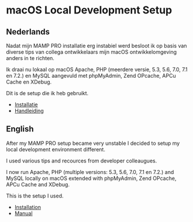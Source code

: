 # macOS Local Development Setup

## Nederlands

Nadat mijn MAMP PRO installatie erg instabiel werd besloot ik op basis van diverse tips van collega ontwikkelaars mijn macOS ontwikkelomgeving anders in te richten.

Ik draai nu lokaal op macOS Apache, PHP (meerdere versie, 5.3, 5.6, 7.0, 7.1 en 7.2.) en MySQL aangevuld met phpMyAdmin, Zend OPcache, APCu Cache en XDebug.

Dit is de setup die ik heb gebruikt.

- <a href="https://github.com/renekreijveld/macOS-Local-Development-Setup/blob/master/development.setup.dutch.md" target="_blank">Installatie</a>
- <a href="https://github.com/renekreijveld/macOS-Local-Development-Setup/blob/master/manual.dutch.md" target="_blank">Handleiding</a>

## English

After my MAMP PRO setup became very unstable I decided to setup my local development environment different.

I used various tips and recources from developer colleaugues.

I now run Apache, PHP (multiple versions: 5.3, 5.6, 7.0, 7.1 en 7.2.) and MySQL locally on macOS extended with phpMyAdmin, Zend OPcache, APCu Cache and XDebug.

This is the setup I used.

- <a href="https://github.com/renekreijveld/macOS-Local-Development-Setup/blob/master/development.setup.english.md" target="_blank">Installation</a>
- <a href="https://github.com/renekreijveld/macOS-Local-Development-Setup/blob/master/manual.english.md" target="_blank">Manual</a>

